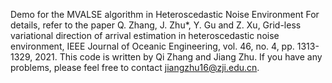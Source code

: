 Demo for the MVALSE algorithm in Heteroscedastic Noise Environment
For details, refer to the paper Q. Zhang, J. Zhu*, Y. Gu and Z. Xu, Grid-less variational direction of arrival estimation in heteroscedastic noise environment, 
IEEE Journal of Oceanic Engineering, vol. 46, no. 4, pp. 1313-1329, 2021. 
This code is written by Qi Zhang and Jiang Zhu. If you have any problems, please feel free to contact jiangzhu16@zji.edu.cn.
